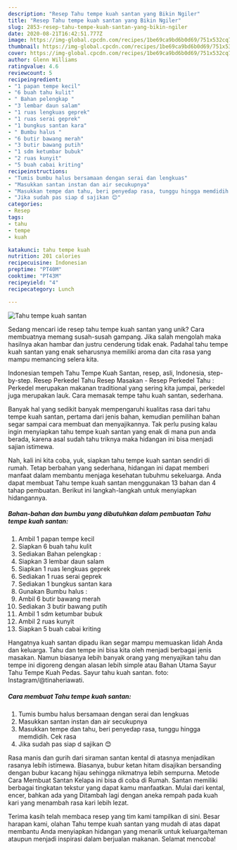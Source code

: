 ```yaml
---
description: "Resep Tahu tempe kuah santan yang Bikin Ngiler"
title: "Resep Tahu tempe kuah santan yang Bikin Ngiler"
slug: 2853-resep-tahu-tempe-kuah-santan-yang-bikin-ngiler
date: 2020-08-21T16:42:51.777Z
image: https://img-global.cpcdn.com/recipes/1be69ca9bd6b0d69/751x532cq70/tahu-tempe-kuah-santan-foto-resep-utama.jpg
thumbnail: https://img-global.cpcdn.com/recipes/1be69ca9bd6b0d69/751x532cq70/tahu-tempe-kuah-santan-foto-resep-utama.jpg
cover: https://img-global.cpcdn.com/recipes/1be69ca9bd6b0d69/751x532cq70/tahu-tempe-kuah-santan-foto-resep-utama.jpg
author: Glenn Williams
ratingvalue: 4.6
reviewcount: 5
recipeingredient:
- "1 papan tempe kecil"
- "6 buah tahu kulit"
- " Bahan pelengkap "
- "3 lembar daun salam"
- "1 ruas lengkuas geprek"
- "1 ruas serai geprek"
- "1 bungkus santan kara"
- " Bumbu halus "
- "6 butir bawang merah"
- "3 butir bawang putih"
- "1 sdm ketumbar bubuk"
- "2 ruas kunyit"
- "5 buah cabai kriting"
recipeinstructions:
- "Tumis bumbu halus bersamaan dengan serai dan lengkuas"
- "Masukkan santan instan dan air secukupnya"
- "Masukkan tempe dan tahu, beri penyedap rasa, tunggu hingga memdidih. Cek rasa"
- "Jika sudah pas siap d sajikan 😊"
categories:
- Resep
tags:
- tahu
- tempe
- kuah

katakunci: tahu tempe kuah 
nutrition: 201 calories
recipecuisine: Indonesian
preptime: "PT40M"
cooktime: "PT43M"
recipeyield: "4"
recipecategory: Lunch

---
```



![Tahu tempe kuah santan](https://img-global.cpcdn.com/recipes/1be69ca9bd6b0d69/751x532cq70/tahu-tempe-kuah-santan-foto-resep-utama.jpg)

Sedang mencari ide resep tahu tempe kuah santan yang unik? Cara membuatnya memang susah-susah gampang. Jika salah mengolah maka hasilnya akan hambar dan justru cenderung tidak enak. Padahal tahu tempe kuah santan yang enak seharusnya memiliki aroma dan cita rasa yang mampu memancing selera kita.

Indonesian tempeh Tahu Tempe Kuah Santan, resep, asli, Indonesia, step-by-step. Resep Perkedel Tahu Resep Masakan - Resep Perkedel Tahu : Perkedel merupakan makanan traditional yang sering kita jumpai, perkedel juga merupakan lauk. Cara memasak tempe tahu kuah santan, sederhana.

Banyak hal yang sedikit banyak mempengaruhi kualitas rasa dari tahu tempe kuah santan, pertama dari jenis bahan, kemudian pemilihan bahan segar sampai cara membuat dan menyajikannya. Tak perlu pusing kalau ingin menyiapkan tahu tempe kuah santan yang enak di mana pun anda berada, karena asal sudah tahu triknya maka hidangan ini bisa menjadi sajian istimewa.


Nah, kali ini kita coba, yuk, siapkan tahu tempe kuah santan sendiri di rumah. Tetap berbahan yang sederhana, hidangan ini dapat memberi manfaat dalam membantu menjaga kesehatan tubuhmu sekeluarga. Anda dapat membuat Tahu tempe kuah santan menggunakan 13 bahan dan 4 tahap pembuatan. Berikut ini langkah-langkah untuk menyiapkan hidangannya.

<!--inarticleads1-->

##### Bahan-bahan dan bumbu yang dibutuhkan dalam pembuatan Tahu tempe kuah santan:

1. Ambil 1 papan tempe kecil
1. Siapkan 6 buah tahu kulit
1. Sediakan  Bahan pelengkap :
1. Siapkan 3 lembar daun salam
1. Siapkan 1 ruas lengkuas geprek
1. Sediakan 1 ruas serai geprek
1. Sediakan 1 bungkus santan kara
1. Gunakan  Bumbu halus :
1. Ambil 6 butir bawang merah
1. Sediakan 3 butir bawang putih
1. Ambil 1 sdm ketumbar bubuk
1. Ambil 2 ruas kunyit
1. Siapkan 5 buah cabai kriting


Hangatnya kuah santan dipadu ikan segar mampu memuaskan lidah Anda dan keluarga. Tahu dan tempe ini bisa kita oleh menjadi berbagai jenis masakan. Namun biasanya lebih banyak orang yang menyajikan tahu dan tempe ini digoreng dengan alasan lebih simple atau Bahan Utama Sayur Tahu Tempe Kuah Pedas. Sayur tahu kuah santan. foto: Instagram/@tinaheriawati. 

<!--inarticleads2-->

##### Cara membuat Tahu tempe kuah santan:

1. Tumis bumbu halus bersamaan dengan serai dan lengkuas
1. Masukkan santan instan dan air secukupnya
1. Masukkan tempe dan tahu, beri penyedap rasa, tunggu hingga memdidih. Cek rasa
1. Jika sudah pas siap d sajikan 😊


Rasa manis dan gurih dari siraman santan kental di atasnya menjadikan rasanya lebih istimewa. Biasanya, bubur ketan hitam disajikan bersanding dengan bubur kacang hijau sehingga nikmatnya lebih sempurna. Metode Cara Membuat Santan Kelapa ini bisa di coba di Rumah. Santan memiliki berbagai tingkatan tekstur yang dapat kamu manfaatkan. Mulai dari kental, encer, bahkan ada yang Ditambah lagi dengan aneka rempah pada kuah kari yang menambah rasa kari lebih lezat. 

Terima kasih telah membaca resep yang tim kami tampilkan di sini. Besar harapan kami, olahan Tahu tempe kuah santan yang mudah di atas dapat membantu Anda menyiapkan hidangan yang menarik untuk keluarga/teman ataupun menjadi inspirasi dalam berjualan makanan. Selamat mencoba!
